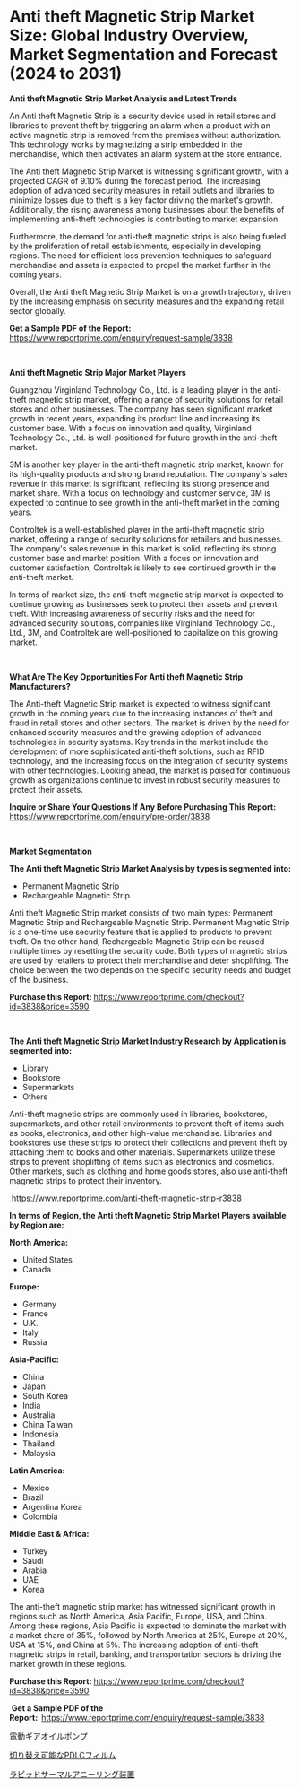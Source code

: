 <p><h1>Anti theft Magnetic Strip Market Size: Global Industry Overview, Market Segmentation and Forecast (2024 to 2031)</h1></p><p><strong>Anti theft Magnetic Strip Market Analysis and Latest Trends</strong></p>
<p><p>An Anti theft Magnetic Strip is a security device used in retail stores and libraries to prevent theft by triggering an alarm when a product with an active magnetic strip is removed from the premises without authorization. This technology works by magnetizing a strip embedded in the merchandise, which then activates an alarm system at the store entrance.</p><p>The Anti theft Magnetic Strip Market is witnessing significant growth, with a projected CAGR of 9.10% during the forecast period. The increasing adoption of advanced security measures in retail outlets and libraries to minimize losses due to theft is a key factor driving the market's growth. Additionally, the rising awareness among businesses about the benefits of implementing anti-theft technologies is contributing to market expansion.</p><p>Furthermore, the demand for anti-theft magnetic strips is also being fueled by the proliferation of retail establishments, especially in developing regions. The need for efficient loss prevention techniques to safeguard merchandise and assets is expected to propel the market further in the coming years.</p><p>Overall, the Anti theft Magnetic Strip Market is on a growth trajectory, driven by the increasing emphasis on security measures and the expanding retail sector globally.</p></p>
<p><strong>Get a Sample PDF of the Report:&nbsp;</strong> <a href="https://www.reportprime.com/enquiry/request-sample/3838">https://www.reportprime.com/enquiry/request-sample/3838</a></p>
<p>&nbsp;</p>
<p><strong>Anti theft Magnetic Strip Major Market Players</strong></p>
<p><p>Guangzhou Virginland Technology Co., Ltd. is a leading player in the anti-theft magnetic strip market, offering a range of security solutions for retail stores and other businesses. The company has seen significant market growth in recent years, expanding its product line and increasing its customer base. With a focus on innovation and quality, Virginland Technology Co., Ltd. is well-positioned for future growth in the anti-theft market.</p><p>3M is another key player in the anti-theft magnetic strip market, known for its high-quality products and strong brand reputation. The company's sales revenue in this market is significant, reflecting its strong presence and market share. With a focus on technology and customer service, 3M is expected to continue to see growth in the anti-theft market in the coming years.</p><p>Controltek is a well-established player in the anti-theft magnetic strip market, offering a range of security solutions for retailers and businesses. The company's sales revenue in this market is solid, reflecting its strong customer base and market position. With a focus on innovation and customer satisfaction, Controltek is likely to see continued growth in the anti-theft market.</p><p>In terms of market size, the anti-theft magnetic strip market is expected to continue growing as businesses seek to protect their assets and prevent theft. With increasing awareness of security risks and the need for advanced security solutions, companies like Virginland Technology Co., Ltd., 3M, and Controltek are well-positioned to capitalize on this growing market.</p></p>
<p>&nbsp;</p>
<p><strong>What Are The Key Opportunities For Anti theft Magnetic Strip Manufacturers?</strong></p>
<p><p>The Anti-theft Magnetic Strip market is expected to witness significant growth in the coming years due to the increasing instances of theft and fraud in retail stores and other sectors. The market is driven by the need for enhanced security measures and the growing adoption of advanced technologies in security systems. Key trends in the market include the development of more sophisticated anti-theft solutions, such as RFID technology, and the increasing focus on the integration of security systems with other technologies. Looking ahead, the market is poised for continuous growth as organizations continue to invest in robust security measures to protect their assets.</p></p>
<p><strong>Inquire or Share Your Questions If Any Before Purchasing This Report:</strong> <a href="https://www.reportprime.com/enquiry/pre-order/3838">https://www.reportprime.com/enquiry/pre-order/3838</a></p>
<p>&nbsp;</p>
<p><strong>Market Segmentation</strong></p>
<p><strong>The Anti theft Magnetic Strip Market Analysis by types is segmented into:</strong></p>
<p><ul><li>Permanent Magnetic Strip</li><li>Rechargeable Magnetic Strip</li></ul></p>
<p><p>Anti theft Magnetic Strip market consists of two main types: Permanent Magnetic Strip and Rechargeable Magnetic Strip. Permanent Magnetic Strip is a one-time use security feature that is applied to products to prevent theft. On the other hand, Rechargeable Magnetic Strip can be reused multiple times by resetting the security code. Both types of magnetic strips are used by retailers to protect their merchandise and deter shoplifting. The choice between the two depends on the specific security needs and budget of the business.</p></p>
<p><strong>Purchase this Report:&nbsp;</strong><a href="https://www.reportprime.com/checkout?id=3838&price=3590">https://www.reportprime.com/checkout?id=3838&price=3590</a></p>
<p>&nbsp;</p>
<p><strong>The Anti theft Magnetic Strip Market Industry Research by Application is segmented into:</strong></p>
<p><ul><li>Library</li><li>Bookstore</li><li>Supermarkets</li><li>Others</li></ul></p>
<p><p>Anti-theft magnetic strips are commonly used in libraries, bookstores, supermarkets, and other retail environments to prevent theft of items such as books, electronics, and other high-value merchandise. Libraries and bookstores use these strips to protect their collections and prevent theft by attaching them to books and other materials. Supermarkets utilize these strips to prevent shoplifting of items such as electronics and cosmetics. Other markets, such as clothing and home goods stores, also use anti-theft magnetic strips to protect their inventory.</p></p>
<p><a href="https://www.reportprime.com/anti-theft-magnetic-strip-r3838">&nbsp;https://www.reportprime.com/anti-theft-magnetic-strip-r3838</a></p>
<p><strong>In terms of Region, the Anti theft Magnetic Strip Market Players available by Region are:</strong></p>
<p>
    <p> <strong> North America: </strong>
        <ul>
            <li>United States</li>
            <li>Canada</li>
        </ul>
        </p> 
    <p> <strong> Europe: </strong>
        <ul>
            <li>Germany</li>
            <li>France</li>
            <li>U.K.</li>
            <li>Italy</li>
            <li>Russia</li>
        </ul>
        </p> 
    <p> <strong> Asia-Pacific: </strong>
        <ul>
            <li>China</li>
            <li>Japan</li>
            <li>South Korea</li>
            <li>India</li>
            <li>Australia</li>
            <li>China Taiwan</li>
            <li>Indonesia</li>
            <li>Thailand</li>
            <li>Malaysia</li>
        </ul>
        </p> 
    <p> <strong> Latin America: </strong>
        <ul>
            <li>Mexico</li>
            <li>Brazil</li>
            <li>Argentina Korea</li>
            <li>Colombia</li>
        </ul>
        </p> 
    <p> <strong> Middle East & Africa: </strong>
        <ul>
            <li>Turkey</li>
            <li>Saudi</li>
            <li>Arabia</li>
            <li>UAE</li>
            <li>Korea</li>
        </ul>
    </p>
    </p>
<p><p>The anti-theft magnetic strip market has witnessed significant growth in regions such as North America, Asia Pacific, Europe, USA, and China. Among these regions, Asia Pacific is expected to dominate the market with a market share of 35%, followed by North America at 25%, Europe at 20%, USA at 15%, and China at 5%. The increasing adoption of anti-theft magnetic strips in retail, banking, and transportation sectors is driving the market growth in these regions.</p></p>
<p><strong>Purchase this Report: </strong><a href="https://www.reportprime.com/checkout?id=3838&price=3590">https://www.reportprime.com/checkout?id=3838&price=3590</a></p>
<p>&nbsp;<strong>Get a Sample PDF of the Report:&nbsp;&nbsp;</strong><a href="https://www.reportprime.com/enquiry/request-sample/3838">https://www.reportprime.com/enquiry/request-sample/3838</a></p>
<p><strong></strong></p>
<p><p><a href="https://github.com/GiovaniLeannon/Market-Research-Report-List-1/blob/main/879512773222.md">電動ギアオイルポンプ</a></p><p><a href="https://github.com/SkylarDaniel70/Market-Research-Report-List-1/blob/main/246430673221.md">切り替え可能なPDLCフィルム</a></p><p><a href="https://github.com/DanykaKilback/Market-Research-Report-List-1/blob/main/474051373223.md">ラピッドサーマルアニーリング装置</a></p></p>